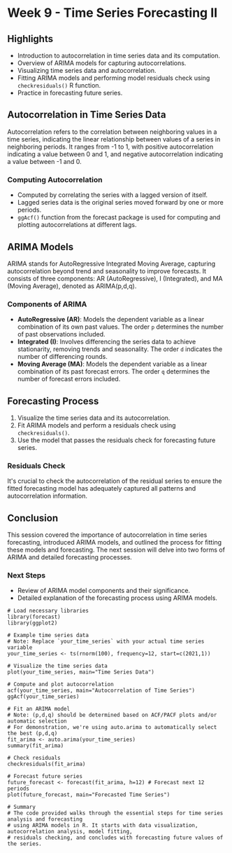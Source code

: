 # Week 9 - Time Series Forecasting II

## Highlights
- Introduction to autocorrelation in time series data and its computation.
- Overview of ARIMA models for capturing autocorrelations.
- Visualizing time series data and autocorrelation.
- Fitting ARIMA models and performing model residuals check using `checkresiduals()` R function.
- Practice in forecasting future series.

## Autocorrelation in Time Series Data
Autocorrelation refers to the correlation between neighboring values in a time series, indicating the linear relationship between values of a series in neighboring periods. It ranges from -1 to 1, with positive autocorrelation indicating a value between 0 and 1, and negative autocorrelation indicating a value between -1 and 0.

### Computing Autocorrelation
- Computed by correlating the series with a lagged version of itself.
- Lagged series data is the original series moved forward by one or more periods.
- `ggAcf()` function from the forecast package is used for computing and plotting autocorrelations at different lags.

## ARIMA Models
ARIMA stands for AutoRegressive Integrated Moving Average, capturing autocorrelation beyond trend and seasonality to improve forecasts. It consists of three components: AR (AutoRegressive), I (Integrated), and MA (Moving Average), denoted as ARIMA(p,d,q).

### Components of ARIMA
- **AutoRegressive (AR)**: Models the dependent variable as a linear combination of its own past values. The order `p` determines the number of past observations included.
- **Integrated (I)**: Involves differencing the series data to achieve stationarity, removing trends and seasonality. The order `d` indicates the number of differencing rounds.
- **Moving Average (MA)**: Models the dependent variable as a linear combination of its past forecast errors. The order `q` determines the number of forecast errors included.

## Forecasting Process
1. Visualize the time series data and its autocorrelation.
2. Fit ARIMA models and perform a residuals check using `checkresiduals()`.
3. Use the model that passes the residuals check for forecasting future series.

### Residuals Check
It's crucial to check the autocorrelation of the residual series to ensure the fitted forecasting model has adequately captured all patterns and autocorrelation information.

## Conclusion
This session covered the importance of autocorrelation in time series forecasting, introduced ARIMA models, and outlined the process for fitting these models and forecasting. The next session will delve into two forms of ARIMA and detailed forecasting processes.

### Next Steps
- Review of ARIMA model components and their significance.
- Detailed explanation of the forecasting process using ARIMA models.

```
# Load necessary libraries
library(forecast)
library(ggplot2)

# Example time series data
# Note: Replace `your_time_series` with your actual time series variable
your_time_series <- ts(rnorm(100), frequency=12, start=c(2021,1))

# Visualize the time series data
plot(your_time_series, main="Time Series Data")

# Compute and plot autocorrelation
acf(your_time_series, main="Autocorrelation of Time Series")
ggAcf(your_time_series)

# Fit an ARIMA model
# Note: (p,d,q) should be determined based on ACF/PACF plots and/or automatic selection
# For demonstration, we're using auto.arima to automatically select the best (p,d,q)
fit_arima <- auto.arima(your_time_series)
summary(fit_arima)

# Check residuals
checkresiduals(fit_arima)

# Forecast future series
future_forecast <- forecast(fit_arima, h=12) # Forecast next 12 periods
plot(future_forecast, main="Forecasted Time Series")

# Summary
# The code provided walks through the essential steps for time series analysis and forecasting
# using ARIMA models in R. It starts with data visualization, autocorrelation analysis, model fitting,
# residuals checking, and concludes with forecasting future values of the series.
```